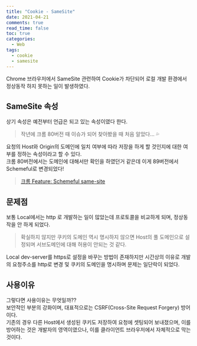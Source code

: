 ```yaml
---
title: "Cookie - SameSite"
date: 2021-04-21
comments: true
read_time: false
toc: true
categories:
  - Web
tags:
  - cookie
  - samesite
---
```


Chrome 브라우저에서 SameSite 관련하여 Cookie가 차단되어 로컬 개발 환경에서 정상동작 하지 못하는 일이 발생하였다.

## SameSite 속성

상기 속성은 예전부터 언급은 되고 있는 속성이였다 한다.

> 작년에 크롬 80버전 때 이슈가 되어 찾아봤을 때 처음 알았다... 💦

요청의 Host와 Origin의 도메인에 일치 여부에 따라 저장을 하게 할 것인지에 대한 여부를 정하는 속성이라고 할 수 있다.  
크롬 80버전에서는 도메인에 대해서만 확인을 하였던거 같은데 이게 89버전에서 Schemeful로 변경되었다!

> [크롬 Feature: Schemeful same-site](https://www.chromestatus.com/feature/5096179480133632)

## 문제점

보통 Local에서는 http 로 개발하는 일이 많았는데 프로토콜을 비교하게 되며, 정상동작을 안 하게 되었다.

> 확실하지 않지만 쿠키의 도메인 역시 명시하지 않으면 Host의 풀 도메인으로 설정되며 서브도메인에 대해 허용이 안되는 것 같다.

Local dev-server를 https로 설정을 바꾸는 방법이 존재하지만 시간상의 이유로 개발의 요청주소를 http로 변경 및 쿠키의 도메인을 명시하며 문제는 일단락이 되었다.

## 사용이유

그렇다면 사용이유는 무엇일까??  
보안적인 부분의 강화이며, 대표적으로는 CSRF(Cross-Site Request Forgery) 방어이다.  
기존의 경우 다른 Host에서 생성된 쿠키도 저장하여 요청에 셋팅되어 보내졌으며, 이를 방어하는 것은 개발자의 영역이였으나, 이를 클라이언트 브라우저에서 자체적으로 막는 것이다.
